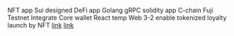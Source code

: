 NFT app Sui designed 
DeFi app
Golang
gRPC
solidity app C-chain
Fuji Testnet
Integrate Core wallet
React temp
Web 3-2 enable tokenized loyalty launch by NFT 
[link](15-Oct-2023)
[link](11-Oct-2023)

